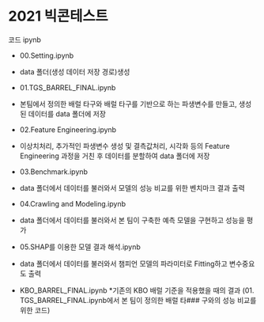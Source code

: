 2021 빅콘테스트
============


코드 ipynb
* 00.Setting.ipynb
 * data 폴더(생성 데이터 저장 경로)생성

* 01.TGS_BARREL_FINAL.ipynb
 * 본팀에서 정의한 배럴 타구와 배럴 타구를 기반으로 하는 파생변수를 만들고, 생성된 데이터를 data 폴더에 저장

* 02.Feature Engineering.ipynb
 * 이상치처리, 추가적인 파생변수 생성 및 결측값처리, 시각화 등의 Feature Engineering 과정을 거친 후 데이터를 분할하여 data 폴더에 저장
* 03.Benchmark.ipynb
 * data 폴더에서 데이터를 불러와서 모델의 성능 비교를 위한 벤치마크 결과 출력

* 04.Crawling and Modeling.ipynb
 * data 폴더에서 데이터를 불러와서 본 팀이 구축한 예측 모델을 구현하고 성능을 평가

* 05.SHAP를 이용한 모델 결과 해석.ipynb
 * data 폴더에서 데이터를 불러와서 챔피언 모델의 파라미터로 Fitting하고 변수중요도 출력

* KBO_BARREL_FINAL.ipynb
 *기존의 KBO 배럴 기준을 적용했을 때의 결과 (01. TGS_BARREL_FINAL.ipynb에서 본 팀이 정의한 배럴 타###  구와의 성능 비교를 위한 코드)
